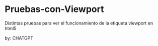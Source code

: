 # Pruebas-con-Viewport

Distintas pruebas para ver el funcionamiento de la etiqueta viewport en html5 

by: CHATGPT
